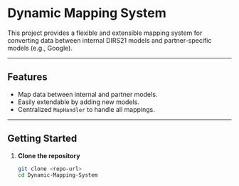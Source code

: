 # Dynamic Mapping System

This project provides a flexible and extensible mapping system for converting data between internal DIRS21 models and partner-specific models (e.g., Google).

---

## Features

- Map data between internal and partner models.
- Easily extendable by adding new models.
- Centralized `MapHandler` to handle all mappings.

---

## Getting Started

1. **Clone the repository**
   ```bash
   git clone <repo-url>
   cd Dynamic-Mapping-System
